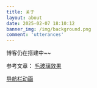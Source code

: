 ```yaml
---
title: 关于
layout: about
date: 2025-02-07 18:10:12
banner_img: /img/background.png
comment: 'utterances'
---
```


博客仍在搭建中~~

参考文章：
[毛玻璃效果](https://qingshaner.com/Hexo%20Fluid%E4%B8%BB%E9%A2%98%E8%83%8C%E6%99%AF%E5%9B%BA%E5%AE%9A(ES6%E6%94%B9%E5%86%99%E7%89%88)%E4%B8%8E%E6%AF%9B%E7%8E%BB%E7%92%83%E5%BA%95%E9%A1%B5/)

[导航栏动画](https://4rozen.github.io/archives/Hexo/38001.html)